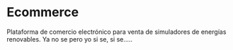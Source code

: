 # Ecommerce
Plataforma de comercio electrónico para venta de simuladores de energías renovables.
Ya no se 
pero yo si se, si se.....

